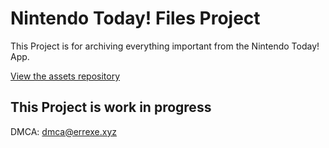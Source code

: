 # Nintendo Today! Files Project

This Project is for archiving everything important from the Nintendo Today! App.

[View the assets repository](https://github.com/NintendoTodayFiles/assets)

## This Project is work in progress


DMCA: dmca@errexe.xyz
